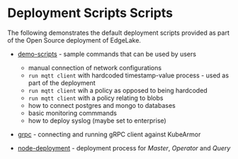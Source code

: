 # Deployment Scripts Scripts 

The following demonstrates the default deployment scripts provided as part of the Open Source deployment of EdgeLake. 

* [demo-scripts](demo-scripts) - sample commands that can be used by users
  * manual connection of network configurations
  * `run mqtt client` with hardcoded timestamp-value process - used as part of the deployment 
  * `run mqtt client` wih a policy as opposed to being hardcoded 
  * `run mqtt client` with a policy relating to blobs
  * how to connect postgres and mongo to databases
  * basic monitoring commmands
  * how to deploy syslog (maybe set to enterprise)
  
* [grpc](grpc) - connecting and running gRPC client against KubeArmor

* [node-deployment](node-deployment) - deployment process for _Master_, _Operator_ and _Query_ 
